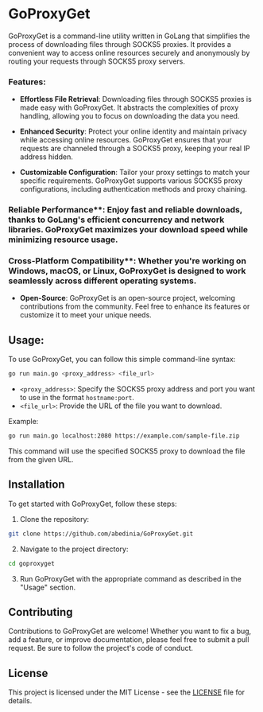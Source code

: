 # GoProxyGet

GoProxyGet is a command-line utility written in GoLang that simplifies the process of downloading files through SOCKS5 proxies. It provides a convenient way to access online resources securely and anonymously by routing your requests through SOCKS5 proxy servers.

### Features:

- **Effortless File Retrieval**: Downloading files through SOCKS5 proxies is made easy with GoProxyGet. It abstracts the complexities of proxy handling, allowing you to focus on downloading the data you need.

- **Enhanced Security**: Protect your online identity and maintain privacy while accessing online resources. GoProxyGet ensures that your requests are channeled through a SOCKS5 proxy, keeping your real IP address hidden.

- **Customizable Configuration**: Tailor your proxy settings to match your specific requirements. GoProxyGet supports various SOCKS5 proxy configurations, including authentication methods and proxy chaining.

### Reliable Performance**: Enjoy fast and reliable downloads, thanks to GoLang's efficient concurrency and network libraries. GoProxyGet maximizes your download speed while minimizing resource usage.

### Cross-Platform Compatibility**: Whether you're working on Windows, macOS, or Linux, GoProxyGet is designed to work seamlessly across different operating systems.

- **Open-Source**: GoProxyGet is an open-source project, welcoming contributions from the community. Feel free to enhance its features or customize it to meet your unique needs.

## Usage:

To use GoProxyGet, you can follow this simple command-line syntax:


```bash
go run main.go <proxy_address> <file_url>
```

- `<proxy_address>`: Specify the SOCKS5 proxy address and port you want to use in the format `hostname:port`.
- `<file_url>`: Provide the URL of the file you want to download.

Example:

```bash
go run main.go localhost:2080 https://example.com/sample-file.zip
```

This command will use the specified SOCKS5 proxy to download the file from the given URL.

## Installation

To get started with GoProxyGet, follow these steps:

1. Clone the repository:

```bash
git clone https://github.com/abedinia/GoProxyGet.git
```

2. Navigate to the project directory:

```bash
cd goproxyget
```

3. Run GoProxyGet with the appropriate command as described in the "Usage" section.

## Contributing

Contributions to GoProxyGet are welcome! Whether you want to fix a bug, add a feature, or improve documentation, please feel free to submit a pull request. Be sure to follow the project's code of conduct.

## License

This project is licensed under the MIT License - see the [LICENSE](LICENSE) file for details.